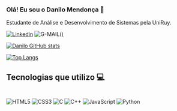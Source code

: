 ### Olá! Eu sou o Danilo Mendonça 👋

Estudante de Análise e Desenvolvimento de Sistemas pela UniRuy.

[![Linkedin](https://img.shields.io/badge/LinkedIn-0077B5?style=for-the-badge&logo=linkedin&logoColor=white)](https://www.linkedin.com/in/danilo-mendonça-23833a237/)
![G-MAIL](https://img.shields.io/badge/Gmail-D14836?style=for-the-badge&logo=gmail&logoColor=white)(<a href="danilo.carvalho.pro@hotmail.com">)

![Danilo GitHub stats](https://github-readme-stats.vercel.app/api?username=babucc&show_icons=true&theme=dracula)

[![Top Langs](https://github-readme-stats.vercel.app/api/top-langs/?username=babucc&layout=compact&theme=dracula)](https://github.com/babucc/github-readme-stats)

## Tecnologias que utilizo 💻

<div style="display: inline_block"><br/>
  <img align="center" alt="HTML5" src="https://img.shields.io/badge/HTML5-E34F26?style=for-the-badge&logo=html5&logoColor=white" />
  <img align="center" alt="CSS3" src="https://img.shields.io/badge/CSS3-1572B6?style=for-the-badge&logo=css3&logoColor=white" />
  <img align="center" alt="C" src="https://img.shields.io/badge/C-00599C?style=for-the-badge&logo=c&logoColor=white" />
  <img align="center" alt="C++" src="https://img.shields.io/badge/C%2B%2B-00599C?style=for-the-badge&logo=c%2B%2B&logoColor=white" />
  <img align="center" alt="JavaScript" src="https://img.shields.io/badge/JavaScript-F7DF1E?style=for-the-badge&logo=javascript&logoColor=black" />
  <img align="center" alt="Python" src="https://img.shields.io/badge/Python-3776AB?style=for-the-badge&logo=python&logoColor=white" />
  </div><br/>
